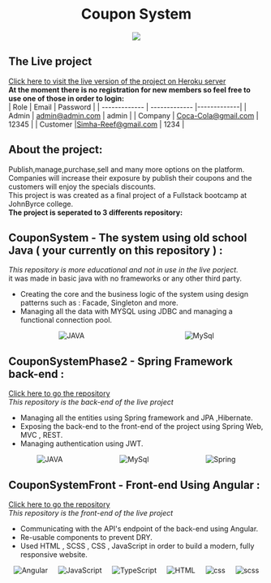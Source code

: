 # <h1 align="center">Coupon System</h1>
<p align="center">
<img src="https://amit-rei.io/assets/couponim-github2.png" align="center">
</p>

## The Live project
[Click here to visit the live version of the project on Heroku server](https://couponim-web.herokuapp.com/) <br/>
**At the moment there is no registration for new members so feel free to use one of those in order to login:** </br>
| Role          | Email         | Password    |
| ------------- | ------------- |-------------|
| Admin         | admin@admin.com  | admin            |
| Company  | Coca-Cola@gmail.com  | 12345             |
| Customer  |Simha-Reef@gmail.com  | 1234            |


## About the project:
Publish,manage,purchase,sell and many more options on the platform.<br/>
Companies will increase their exposure by publish their coupons and the customers will enjoy the specials discounts. <br/>
This project is was created as a final project of a Fullstack bootcamp at JohnByrce college.<br/>
**The project is seperated to 3 differents repository:**


## CouponSystem - The system using old school Java ( your currently on this repository ) : 
*This repository is more educational and not in use in the live porject.* <br/>
it was made in basic java with no frameworks or any other third party. <br/>
- Creating the core and the business logic of the system using design patterns such as : Facade, Singleton and more.<br/>
- Managing all the data with MYSQL using JDBC and managing a functional connection pool.
<div style="width:100%;display:flex;justify-content:space-around;align-items:center;">
<img alt="JAVA"  src="https://img.shields.io/badge/Java-ED8B00?style=for-the-badge&logo=java&logoColor=white" />
<img alt="MySql"  src="https://img.shields.io/badge/MySQL-00000F?style=for-the-badge&logo=mysql&logoColor=white" />
  </div>

## CouponSystemPhase2 - Spring Framework back-end :
[Click here to go the repository](https://github.com/Amitrei/CouponSystemPhase2) <br/>
*This repository is the back-end of the live project* <br/>
- Managing all the entities using Spring framework and JPA ,Hibernate. <br/>
- Exposing the back-end to the front-end of the project using Spring Web, MVC , REST.
- Managing authentication using JWT.
<div style="width:100%;display:flex;justify-content:space-around;align-items:center;">
<img alt="JAVA"  src="https://img.shields.io/badge/Java-ED8B00?style=for-the-badge&logo=java&logoColor=white" />
<img alt="MySql"  src="https://img.shields.io/badge/MySQL-00000F?style=for-the-badge&logo=mysql&logoColor=white" />
<img alt="Spring"  src="https://img.shields.io/badge/Spring-6DB33F?style=for-the-badge&logo=spring&logoColor=white" />
  </div>
  
## CouponSystemFront - Front-end Using Angular :
[Click here to go the repository](https://github.com/Amitrei/CouponSystemFront) <br/>
*This repository is the front-end of the live project* <br/>
- Communicating with the API's endpoint of the back-end using Angular.
- Re-usable components to prevent DRY.
- Used HTML , SCSS , CSS , JavaScript in order to build a modern, fully responsive website.
<div style="width:100%;display:flex;justify-content:space-around;align-items:center;">
<img alt="Angular"  src="https://img.shields.io/badge/Angular-DD0031?style=for-the-badge&logo=angular&logoColor=white" />
<img alt="JavaScript"  src="https://img.shields.io/badge/JavaScript-323330?style=for-the-badge&logo=javascript&logoColor=F7DF1E" />
<img alt="TypeScript"  src="https://img.shields.io/badge/TypeScript-007ACC?style=for-the-badge&logo=typescript&logoColor=white" />
<img alt="HTML"  src="https://img.shields.io/badge/HTML5-E34F26?style=for-the-badge&logo=html5&logoColor=white" />
<img alt="css"  src="https://img.shields.io/badge/CSS3-1572B6?style=for-the-badge&logo=css3&logoColor=white" />
<img alt="scss"  src="https://img.shields.io/badge/Sass-CC6699?style=for-the-badge&logo=sass&logoColor=white" />
</div>
